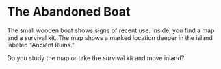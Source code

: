# The Abandoned Boat

The small wooden boat shows signs of recent use. Inside, you find a map and a survival kit. 
The map shows a marked location deeper in the island labeled "Ancient Ruins."

Do you study the map or take the survival kit and move inland?